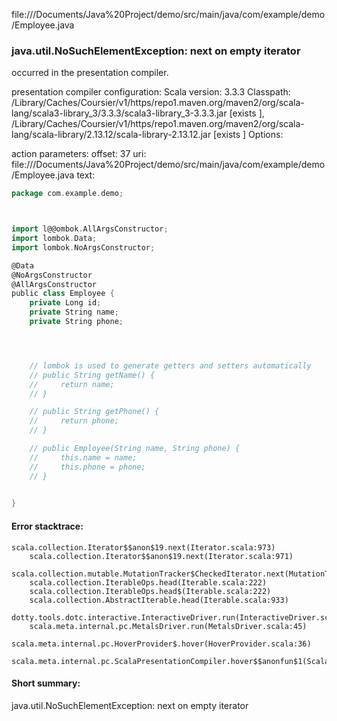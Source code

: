 file://<HOME>/Documents/Java%20Project/demo/src/main/java/com/example/demo/Employee.java
### java.util.NoSuchElementException: next on empty iterator

occurred in the presentation compiler.

presentation compiler configuration:
Scala version: 3.3.3
Classpath:
<HOME>/Library/Caches/Coursier/v1/https/repo1.maven.org/maven2/org/scala-lang/scala3-library_3/3.3.3/scala3-library_3-3.3.3.jar [exists ], <HOME>/Library/Caches/Coursier/v1/https/repo1.maven.org/maven2/org/scala-lang/scala-library/2.13.12/scala-library-2.13.12.jar [exists ]
Options:



action parameters:
offset: 37
uri: file://<HOME>/Documents/Java%20Project/demo/src/main/java/com/example/demo/Employee.java
text:
```scala
package com.example.demo;



import l@@ombok.AllArgsConstructor;
import lombok.Data;
import lombok.NoArgsConstructor;

@Data
@NoArgsConstructor
@AllArgsConstructor
public class Employee {
    private Long id;
    private String name;
    private String phone;




    // lombok is used to generate getters and setters automatically
    // public String getName() {
    //     return name;
    // }

    // public String getPhone() {
    //     return phone;
    // }

    // public Employee(String name, String phone) {
    //     this.name = name;
    //     this.phone = phone;
    // }

    
}

```



#### Error stacktrace:

```
scala.collection.Iterator$$anon$19.next(Iterator.scala:973)
	scala.collection.Iterator$$anon$19.next(Iterator.scala:971)
	scala.collection.mutable.MutationTracker$CheckedIterator.next(MutationTracker.scala:76)
	scala.collection.IterableOps.head(Iterable.scala:222)
	scala.collection.IterableOps.head$(Iterable.scala:222)
	scala.collection.AbstractIterable.head(Iterable.scala:933)
	dotty.tools.dotc.interactive.InteractiveDriver.run(InteractiveDriver.scala:168)
	scala.meta.internal.pc.MetalsDriver.run(MetalsDriver.scala:45)
	scala.meta.internal.pc.HoverProvider$.hover(HoverProvider.scala:36)
	scala.meta.internal.pc.ScalaPresentationCompiler.hover$$anonfun$1(ScalaPresentationCompiler.scala:380)
```
#### Short summary: 

java.util.NoSuchElementException: next on empty iterator